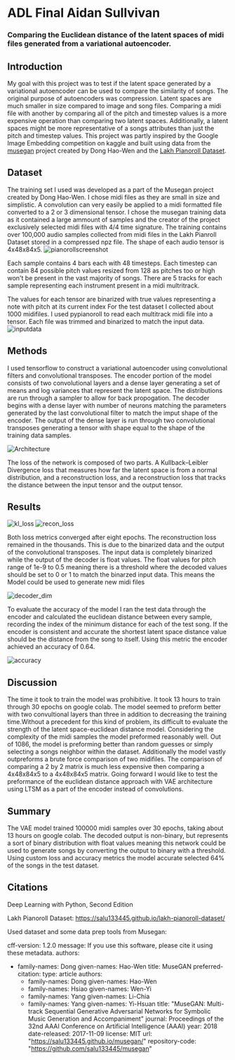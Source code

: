 # ADL Final Aidan Sullvivan
### Comparing the Euclidean distance of the latent spaces of midi files generated from a variational autoencoder.


## Introduction

My goal with this project was to test if the latent space generated by a variational autoencoder can be used to compare the similarity of songs. The original purpose of autoencoders was compression. Latent spaces are much smaller in size compared to image and song files. Comparing a midi file with another by comparing all of the pitch and timestep values is a more expensive operation than comparing two latent spaces. Additionally, a latent spaces might be more representative of a songs attributes than just the pitch and timestep values. This project was partly inspired by the Google Image Embedding competition on kaggle and built using data from the [musegan](https://salu133445.github.io/musegan/) project created by Dong Hao-Wen and the [Lakh Pianoroll Dataset](https://salu133445.github.io/lakh-pianoroll-dataset/). 

## Dataset

The training set I used was developed as a part of the Musegan project created by Dong Hao-Wen. I chose midi files as they are small in size and simplistic. A convolution can very easily be applied to a midi formatted file converted to a 2 or 3 dimensional tensor. I chose the musegan training data as it contained a large ammount of samples and the creator of the project exclusively selected midi files with 4/4 time signature. The training contains over 100,000 audio samples collected from midi files in the Lakh Pianroll Dataset stored in a compressed npz file. The shape of each audio tensor is 4x48x84x5.
![pianorollscreenshot](./pypianoroll.JPG)

Each sample contains 4 bars each with 48 timesteps. Each timestep can contain 84 possible pitch values resized from 128 as pitches too or high won't be present in the vast majority of songs. There are 5 tracks for each sample representing each instrument present in a midi multritrack. 

The values for each tensor are binarized with true values representing a note with pitch at its current index For the test dataset I collected about 1000 midifiles. I used pypianoroll to read each multitrack midi file into a tensor. Each file was trimmed and binarized to match the input data.  
![inputdata](./inputdata.JPG)

## Methods

I used tensorflow to construct a variational autoencoder using convolutional filters and convolutional transposes. The encoder portion of the model consists of two convolutional layers and a dense layer generating a set of means and log variances that represent the  latent space. The distributions are run through a sampler to allow for back propogation. The decoder begins with a dense layer with number of neurons matching the parameters generated by the last convolutional filter to match the imput shape of the encoder. The output of the dense layer is run through two convolutional transposes generating a tensor with shape equal to the shape of the training data samples. 

![Architecture](./Architecture.png)

The loss of the network is composed of two parts. A Kullback–Leibler Divergence loss that measures how far the latent space is from a normal distribution, and a reconstruction loss, and a reconstruction loss that tracks the distance between the input tensor and the output tensor.



## Results

![kl_loss](./klloss.png) ![recon_loss](./recon_loss.png)

Both loss metrics converged after eight epochs. The reconstruction loss remained in the thousands. This is due to the binarized data and the output of the convolutional transposes. The input data is completely binarized while the output of the decoder is float values. The float values for pitch range of 1e-9 to 0.5 meaning there is a threshold where the decoded values should be set to 0 or 1 to match the binarzed input data. This means the Model could be used to generate new midi files

![decoder_dim](./decoder_dim.png)

To evaluate the accuracy of the model I ran the test data through the encoder and calculated the euclidean distance between every sample, recording the index of the minimum distance for each of the test song. If the encoder is consistent and accurate the shortest latent space distance value should be the distance from the song to itself. Using this metric the encoder achieved an accuracy of 0.64. 

![accuracy](./accuracy.PNG)

## Discussion

The time it took to train the model was prohibitive. It took 13 hours to train through 30 epochs on google colab. The model seemed to preform better with two convultional layers than three in addition to decreasing the training time.Without a precedent for this kind of problem, its difficult to evaluate the strength of the latent space-euclidean distance model. Considering the complexity of the midi samples the model preformed reasonably well. Out of 1086, the model is preforming better than random guesses or simply selecting a songs neighbor within the dataset. Additionally the model vastly outpreforms a brute force comparison of two midifiles. The comparison of comparing a 2 by 2 matrix is much less expensive then comparing a 4x48x84x5 to a 4x48x84x5 matrix.  Going forward I would like to test the preformance of the euclidean distance approach with VAE architecture using LTSM as a part of the encoder instead of convolutions. 

## Summary

The VAE model trained 100000 midi samples over 30 epochs, taking about 13 hours on google colab. The decoded output is non-binary, but represents a sort of binary distribution with float values meaning this network could be used to generate songs by converting the output to binary with a threshold. Using custom loss and accuracy metrics the model accurate selected 64% of the songs in the test dataset. 


## Citations 

Deep Learning with Python, Second Edition

Lakh Pianoroll Dataset: https://salu133445.github.io/lakh-pianoroll-dataset/

Used dataset and some data prep tools from Musegan:

cff-version: 1.2.0
message: If you use this software, please cite it using these metadata.
authors:
  - family-names: Dong
    given-names: Hao-Wen
title: MuseGAN
preferred-citation:
  type: article
  authors:
    - family-names: Dong
      given-names: Hao-Wen
    - family-names: Hsiao
      given-names: Wen-Yi
    - family-names: Yang
      given-names: Li-Chia
    - family-names: Yang
      given-names: Yi-Hsuan
  title: "MuseGAN: Multi-track Sequential Generative Adversarial Networks for Symbolic Music Generation and Accompaniment"
  journal: Proceedings of the 32nd AAAI Conference on Artificial Intelligence (AAAI)
  year: 2018
date-released: 2017-11-09
license: MIT
url: "https://salu133445.github.io/musegan/"
repository-code: "https://github.com/salu133445/musegan"
